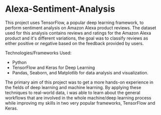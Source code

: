 # Alexa-Sentiment-Analysis
This project uses TensorFlow, a popular deep learning framework, to perform sentiment analysis on Amazon Alexa product reviews. The dataset used for this analysis contains reviews and ratings for the Amazon Alexa product and it's different variations, the goal was to classify reviews as either positive or negative based on the feedback provided by users.

Technologies/Frameworks Used:
- Python
- TensorFlow and Keras for Deep Learning
- Pandas, Seaborn, and Matplotlib for data analysis and visualization.

The primary aim of this project was to get a more hands-on experience in the fields of deep learning and machine learning. By applying these techniques to real-world data, i was able to learn about the general workflows that are involved in the whole machine/deep learning process while improving my skills in two very popular frameworks, TensorFlow and Keras.
